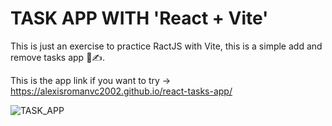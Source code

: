 # TASK APP WITH 'React + Vite'

This is just an exercise to practice RactJS with Vite, this is a simple add and remove tasks app 📄✍.

This is the app link if you want to try -> https://alexisromanvc2002.github.io/react-tasks-app/


![TASK_APP](https://github.com/AlexisRomanVC2002/react-tasks-app/assets/90739340/ed500d97-9caf-484f-8473-e073422596ca)

